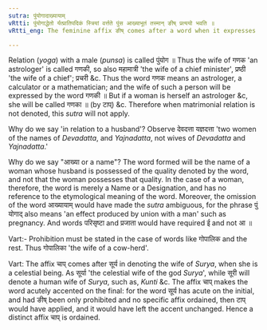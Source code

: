 ```yaml
---
sutra: पुंयोगादाख्यायाम्
vRtti: पुंयोगाद्धेतो र्यत्प्रातिपदिकं स्त्रियां वर्त्तते पुंस आख्याभूतं तस्मान् ङीष् प्रत्ययो भवति ॥
vRtti_eng: The feminine affix ङीष् comes after a word when it expresses the name of a wife in relation to her husband.

---
```

Relation (_yoga_) with a male (_punsa_) is called पुंयोग ॥ Thus the wife of गणक 'an astrologer' is called गणकी, so also महामात्री 'the wife of a chief minister', प्रष्ठी 'the wife of a chief'; प्रचरी &c. Thus the word गणक means an astrologer, a calculator or a mathematician; and the wife of such a person will be expressed by the word गणकी ॥ But if a woman is herself an astrologer &c, she will be called गणका ॥ (by टाप्) &c. Therefore when matrimonial relation is not denoted, this _sutra_ will not apply.

Why do we say 'in relation to a husband'? Observe देवदत्ता यज्ञदत्ता 'two women of the names of _Devadatta_, and _Yajnadatta_, not wives of _Devadatta_ and _Yajnadatta_.'

Why do we say "आख्या or a name"? The word formed will be the name of a woman whose husband is possessed of the quality denoted by the word, and not that the woman possesses that quality. In the case of a woman, therefore, the word is merely a Name or a Designation, and has no reference to the etymological meaning of the word. Moreover, the omission of the word आख्यायाम् would have made the _sutra_ ambiguous, for the phrase  पुं योगाद् also means 'an effect produced by union with a man' such as pregnancy. And words परिसृष्टा and प्रजाता would have required ई and not आ ॥

Vart:- Prohibition must be stated in the case of words like गोपालिक and the rest. Thus गोपालिका 'the wife of a cow-herd'.

Vart: The affix चाप् comes after सूर्य in denoting the wife of _Surya_, when she is a celestial being. As सूर्या 'the celestial wife of the god _Surya_', while सूरी will denote a human wife of _Surya_, such as, _Kunti_ &c. The affix चाप् makes the word acutely accented on the final: for the word सूर्य has acute on the initial, and had ङीष् been only prohibited and no specific affix ordained, then टाप् would have applied, and it would have left the accent unchanged. Hence a distinct affix चाप् is ordained.
